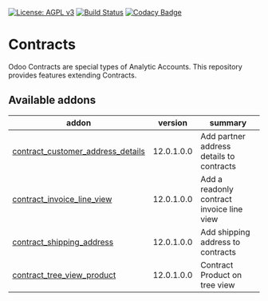 [![License: AGPL v3](https://img.shields.io/badge/License-AGPL%20v3-blue.svg)](https://www.gnu.org/licenses/agpl-3.0)
[![Build Status](https://travis-ci.org/Tawasta/contract.svg?branch=12.0)](https://travis-ci.org/Tawasta/contract)
[![Codacy Badge](https://api.codacy.com/project/badge/Grade/654ed7c3b0704075a31225c01ec0c587)](https://www.codacy.com/app/Tawasta/contract?utm_source=github.com&amp;utm_medium=referral&amp;utm_content=Tawasta/contract&amp;utm_campaign=Badge_Grade)

Contracts
=========

Odoo Contracts are special types of Analytic Accounts.
This repository provides features extending Contracts.

[//]: # (addons)

Available addons
----------------
addon | version | summary
--- | --- | ---
[contract_customer_address_details](contract_customer_address_details/) | 12.0.1.0.0 | Add partner address details to contracts
[contract_invoice_line_view](contract_invoice_line_view/) | 12.0.1.0.0 | Add a readonly contract invoice line view
[contract_shipping_address](contract_shipping_address/) | 12.0.1.0.0 | Add shipping address to contracts
[contract_tree_view_product](contract_tree_view_product/) | 12.0.1.0.0 | Contract Product on tree view

[//]: # (end addons)
